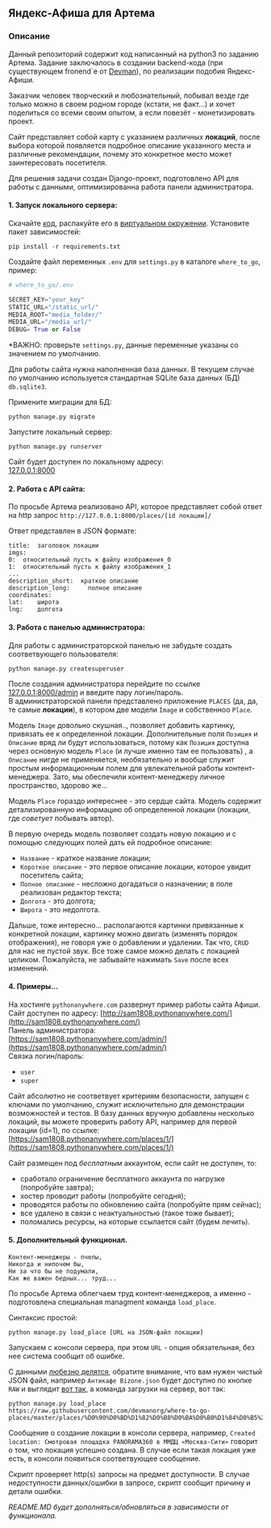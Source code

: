 ## Яндекс-Афиша для Артема

### Описание
Данный репозиторий содержит код написанный на python3 по заданию Артема.
Задание заключалось в создании backend-кода (при существующем fronend`е от
[Devman](https://github.com/devmanorg/where-to-go-frontend/)),
по реализации подобия Яндекс-Афиши.

Заказчик человек творческий и любознательный, побывал везде где только можно в своем родном городе (кстати, не факт...) и хочет поделиться со всеми своим опытом, а если повезёт - монетизировать проект.

Сайт представляет собой карту с указанием различных **локаций**, после выбора которой появляется подробное описание указанного места и различные рекомендации, почему это конкретное место может заинтересовать посетителя.

Для решения задачи создан Django-проект,
подготовлено API для работы с данными, оптимизированна работа панели администратора.

#### 1. Запуск локального сервера:
Скачайте [код](https://github.com/Sam1808/where-to-go/archive/master.zip),
распакуйте его в [виртуальном окружении](https://pythoner.name/documentation/tutorial/venv).
Установите пакет зависимостей:

```
pip install -r requirements.txt
```

Создайте файл переменных `.env` для `settings.py` в каталоге `where_to_go`, пример:

``` python
# where_to_go/.env

SECRET_KEY="your_key"
STATIC_URL="/static_url/"
MEDIA_ROOT="media_folder/"
MEDIA_URL="/media_url/"
DEBUG= True or False
```
*ВАЖНО: проверьте `settings.py`, данные переменные указаны со значением по умолчанию. 

Для работы сайта нужна наполненная база данных. В текущем случае по умолчанию используется стандартная SQLite база данных (БД) `db.sqlite3`.

Примените миграции для БД:  
```
python manage.py migrate
```  
Запустите локальный сервер:  
```
python manage.py runserver
```

Сайт будет доступен по локальному адресу:  
[127.0.0.1:8000](http://127.0.0.1:8000/)

#### 2. Работа с API сайта:

По просьбе Артема реализовано API, которое представляет собой ответ на http запрос
`http://127.0.0.1:8000/places/[id локации]/`

Ответ представлен в JSON формате:

```
title:	заголовок локации
imgs:
0:	относительный пусть к файлу изображения_0
1:	относительный пусть к файлу изображения_1
...
description_short:	краткое описание
description_long:     полное описание
coordinates:
lat:	широта
lng:	долгота
```
#### 3. Работа с панелью администратора:

Для работы с администраторской панелью не забудьте создать соответвующего пользователя:  
```
python manage.py createsuperuser
```  
После создания администратора перейдите по ссылке [127.0.0.1:8000/admin](http://127.0.0.1:8000/admin) и введите пару логин/пароль.  
В администраторской панели представлено приложение `PLACES` (да, да, те самые **локации**), в котором две модели
`Image` и собственноо `Place`.

Модель `Image` довольно скушная.., позволяет добавить картинку, привязать ее к определенной локации. Дополнительные поля `Позиция` и `Описание` вряд ли будут использоваться, потому как `Позиция` доступна через основную модель `Place` (и лучше именно там ее пользовать) , а
`Описание` нигде не применяется, необязательно и вообще служит простым информационным полем для увлекательной работы контент-менеджера. Зато, мы обеспечили
контент-менеджеру личное пространство, здорово же...

Модель `Place` гораздо интереснее - это сердце сайта. Модель содержит детализированную информацию об определенной локации (локации, где *советует* побывать автор).

В первую очередь модель позволяет создать новую локацию и с помощью следующих полей дать ей подробное описание:  
 - `Название` - краткое название локации;  
 - `Короткое описание` - это первое описание локации, которое увидит посетитель сайта;
 - `Полное описание` - несложно догадаться о назначении; в поле реализован редактор текста;   
 - `Долгота` - это долгота;  
 - `Широта` - это недолгота.  
 
Дальше, тоже интересно... располагаются картинки привязанные к конкретной локации, картинку можно двигать (изменять порядок отображения), не говоря уже о добавлении и удалении. Так что,
 `CRUD` для нас не пустой звук. Все тоже самое можно делать с локацией целиком.
 Пожалуйста, не забывайте нажимать `Save` после всех изменений.

#### 4. Примеры...

На хостинге `pythonanywhere.com` развернут пример работы сайта Афиши.
Сайт доступен по адресу:
[http://sam1808.pythonanywhere.com/](http://sam1808.pythonanywhere.com/)  
Панель администратора:  
[https://sam1808.pythonanywhere.com/admin/](https://sam1808.pythonanywhere.com/admin/)  
Связка логин/пароль:  
 - `user`  
 - `super`  

Сайт абсолютно не соответвует критериям безопасности, запущен с ключами по умолчанию, служит исключительно для демонстрации возможностей и тестов.
В базу данных вручную добавлены несколько локаций, вы можете проверить работу API, например для первой локации (id=1), по ссылке:  
[https://sam1808.pythonanywhere.com/places/1/](https://sam1808.pythonanywhere.com/places/1/)

Сайт размещен под *бесплатным* аккаунтом, если сайт не доступен, то:   
- сработало ограничение бесплатного аккаунта по нагрузке (попробуйте завтра);
- хостер проводит работы (попробуйте сегодня);
- проводятся работы по обновлению сайта (попробуйте прям сейчас);
- все удалено в связи с неактуальностью (такое тоже бывает);
- поломались ресурсы, на которые ссылается сайт (будем лечить).


#### 5. Дополнительный функционал.

```
Контент-менеджеры - пчелы,  
Никогда и нипочем бы,  
Ни за что бы не подумали,  
Как же важен бедных... труд...
```
По просьбе Артема облегчаем труд контент-менеджеров, а именно  - подготовлена специальная managment команда `load_place`.

Синтаксис простой:  
```
python manage.py load_place [URL на JSON-файл локации]
```  

Запускаем с консоли сервера, при этом `URL` - опция обязательная, без нее система сообщит об ошибке.

С данными [любезно делятся](https://github.com/devmanorg/where-to-go-places/tree/master/places), обратите внимание, что вам нужен чистый JSON файл, например `Антикафе Bizone.json` будет доступно по кнопке `RAW` и выглядит [вот так](https://raw.githubusercontent.com/devmanorg/where-to-go-places/master/places/%D0%90%D0%BD%D1%82%D0%B8%D0%BA%D0%B0%D1%84%D0%B5%20Bizone.json), а команда загрузки на сервер, вот так: 
```
python manage.py load_place https://raw.githubusercontent.com/devmanorg/where-to-go-places/master/places/%D0%90%D0%BD%D1%82%D0%B8%D0%BA%D0%B0%D1%84%D0%B5%20Bizone.json
```

Сообщение о создание локации в консоли сервера, например,
`Created location: Смотровая площадка PANORAMA360 в ММДЦ «Москва-Сити»`
говорит о том, что локация успешно создана. В случае если такая локация уже есть, в консоли появиться соответвующее сообщение.

Скрипт проверяет http(s) запросы на предмет доступности. В случае недоступности данных/ошибки в запросе, скрипт сообщит причину и детали ошибки.


*README.MD будет дополняться/обновляться в зависимости от функционала.*
